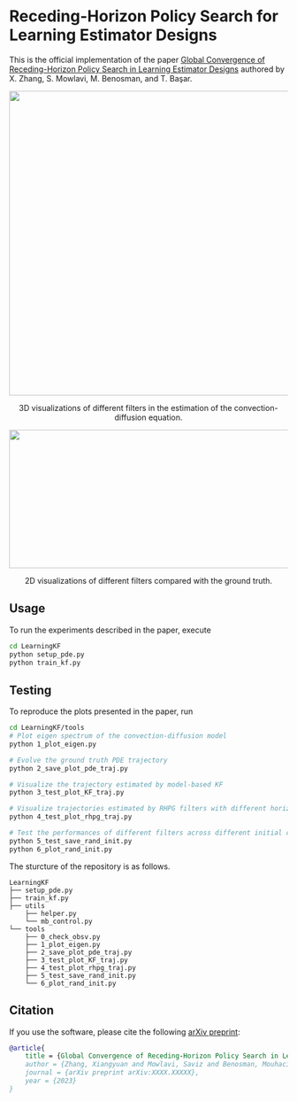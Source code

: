 <!--
SPDX-License-Identifier: MIT
-->

# Receding-Horizon Policy Search for Learning Estimator Designs

This is the official implementation of the paper [Global Convergence of Receding-Horizon Policy Search in Learning Estimator Designs](https://arxiv.org/abs/XXXXXXXX) authored by X. Zhang, S. Mowlavi, M. Benosman, and T. Başar.

<p align="center">
    <img src=gifs/3d_video_transparent.gif width="600" height="550" />
</p>
<p align="center">
<em1>3D visualizations of different filters in the estimation of the convection-diffusion equation.</em1>
</p>


<p align="center">
    <img src=gifs/2d_video_transparent.gif width="600" height="250" />
</p>
<p align="center">
<em2>2D visualizations of different filters compared with the ground truth.</em2>
</p>


## Usage

To run the experiments described in the paper, execute
```bash
cd LearningKF
python setup_pde.py
python train_kf.py
```

## Testing

To reproduce the plots presented in the paper, run
```bash
cd LearningKF/tools
# Plot eigen spectrum of the convection-diffusion model
python 1_plot_eigen.py

# Evolve the ground truth PDE trajectory
python 2_save_plot_pde_traj.py

# Visualize the trajectory estimated by model-based KF
python 3_test_plot_KF_traj.py

# Visualize trajectories estimated by RHPG filters with different horizon length N
python 4_test_plot_rhpg_traj.py

# Test the performances of different filters across different initial conditions
python 5_test_save_rand_init.py
python 6_plot_rand_init.py
```

The sturcture of the repository is as follows.

    LearningKF
    ├── setup_pde.py
    ├── train_kf.py
    ├── utils
        ├── helper.py
        └── mb_control.py
    └── tools
        ├── 0_check_obsv.py
        ├── 1_plot_eigen.py
        ├── 2_save_plot_pde_traj.py
        ├── 3_test_plot_KF_traj.py
        ├── 4_test_plot_rhpg_traj.py
        ├── 5_test_save_rand_init.py
        └── 6_plot_rand_init.py


## Citation

If you use the software, please cite the following [arXiv preprint]([TR_URL](https://arxiv.org/abs/XXXXXXXX)):

```BibTeX
@article{
    title = {Global Convergence of Receding-Horizon Policy Search in Learning Estimator Designs},
    author = {Zhang, Xiangyuan and Mowlavi, Saviz and Benosman, Mouhacine and Ba{\c{s}}ar, Tamer},
    journal = {arXiv preprint arXiv:XXXX.XXXXX},
    year = {2023}
}
```

